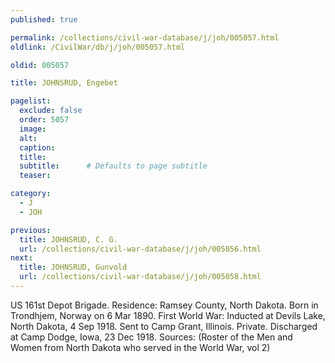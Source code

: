 ```yaml
---
published: true

permalink: /collections/civil-war-database/j/joh/005057.html
oldlink: /CivilWar/db/j/joh/005057.html

oldid: 005057

title: JOHNSRUD, Engebet

pagelist:
  exclude: false
  order: 5057
  image: 
  alt:
  caption:
  title:
  subtitle:      # Defaults to page subtitle
  teaser:

category: 
  - J 
  - JOH

previous:
  title: JOHNSRUD, C. G.
  url: /collections/civil-war-database/j/joh/005056.html  
next:
  title: JOHNSRUD, Gunvold
  url: /collections/civil-war-database/j/joh/005058.html   
---
```

US 161st Depot Brigade. Residence: Ramsey County, North Dakota. Born in Trondhjem, Norway on 6 Mar 1890. First World War: Inducted at Devils Lake, North Dakota, 4 Sep 1918. Sent to Camp Grant, Illinois. Private. Discharged at Camp Dodge, Iowa, 23 Dec 1918. Sources: (Roster of the Men and Women from North Dakota who served in the World War, vol 2)